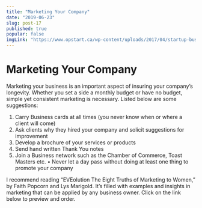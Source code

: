 ```yaml
---
title: "Marketing Your Company"
date: "2019-06-23"
slug: post-17
published: true
popular: false
imgLink: "https://www.opstart.ca/wp-content/uploads/2017/04/startup-business-model-1024x576.jpg"
---
```

<!-- markdownlint-disable MD033 -->

# Marketing Your Company
Marketing your business is an important aspect of insuring your company’s longevity. Whether  you set a side a monthly budget or have no budget, simple yet consistent marketing is necessary.  Listed below are some suggestions:

1. Carry Business cards at all times (you never know when or where a client will come)
2. Ask clients why they hired your company and solicit suggestions for improvement
3. Develop a brochure of your services or products
4. Send hand written Thank You notes
5. Join a Business network such as the Chamber of Commerce, Toast Masters etc.
• Never let a day pass without doing at least one thing to promote your company

I recommend reading “EVEolution The Eight Truths of Marketing to Women,” by Faith Popcorn and Lys Marigold. It’s filled with examples and insights in marketing that can be applied by any business owner. Click on the link below to preview and order.